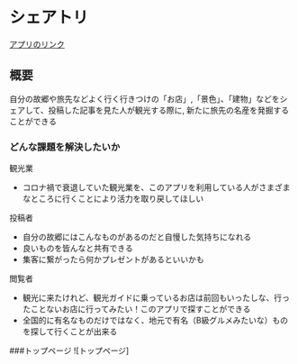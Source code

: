 

# シェアトリ

[アプリのリンク](https://purafuru.web.app/)

## 概要
自分の故郷や旅先などよく行く行きつけの「お店」,「景色」、「建物」などをシェアして、投稿した記事を見た人が観光する際に,
新たに旅先の名産を発掘することができる

### どんな課題を解決したいか


観光業
- コロナ禍で衰退していた観光業を、このアプリを利用している人がさまざまなところに行くことにより活力を取り戻してほしい



投稿者
- 自分の故郷にはこんなものがあるのだと自慢した気持ちになれる
- 良いものを皆んなと共有できる
- 集客に繋がったら何かプレゼントがあるといいかも

閲覧者
- 観光に来たけれど、観光ガイドに乗っているお店は前回もいったしな、行ったことないお店に行ってみたい！このアプリで探すことができる
- 全国的に有名なものだけではなく、地元で有名（B級グルメみたいな）ものを探して行くことが出来る

###トップページ
![トップページ]




